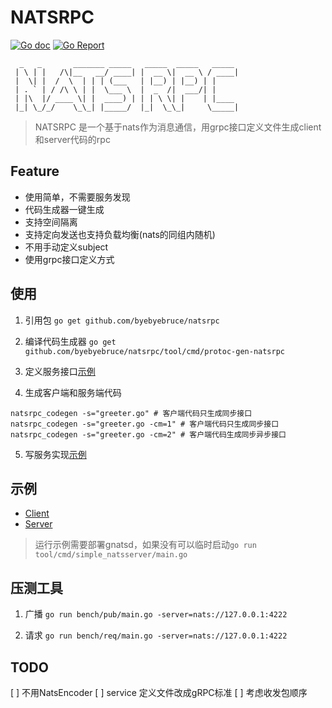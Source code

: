 # NATSRPC
[![Go doc](https://img.shields.io/badge/go.dev-reference-brightgreen?logo=go&logoColor=white&style=flat)](https://pkg.go.dev/github.com/byebyebruce/natsrpc)
[![Go Report](https://goreportcard.com/badge/github.com/byebyebruce/natsrpc)](https://goreportcard.com/report/github.com/byebyebruce/natsrpc)

```
  _   _       _______ _____   _____  _____   _____ 
 | \ | |   /\|__   __/ ____| |  __ \|  __ \ / ____|
 |  \| |  /  \  | | | (___   | |__) | |__) | |     
 | . ` | / /\ \ | |  \___ \  |  _  /|  ___/| |     
 | |\  |/ ____ \| |  ____) | | | \ \| |    | |____ 
 |_| \_/_/    \_\_| |_____/  |_|  \_\_|     \_____|
```
> NATSRPC 是一个基于nats作为消息通信，用grpc接口定义文件生成client和server代码的rpc

## Feature
* 使用简单，不需要服务发现
* 代码生成器一键生成
* 支持空间隔离
* 支持定向发送也支持负载均衡(nats的同组内随机)
* 不用手动定义subject
* 使用grpc接口定义方式

## 使用
1. 引用包 `go get github.com/byebyebruce/natsrpc`
2. 编译代码生成器 `go get github.com/byebyebruce/natsrpc/tool/cmd/protoc-gen-natsrpc`
3. 定义服务接口[示例](example/pb)

4. 生成客户端和服务端代码
```shell
natsrpc_codegen -s="greeter.go" # 客户端代码只生成同步接口
natsrpc_codegen -s="greeter.go -cm=1" # 客户端代码只生成同步接口
natsrpc_codegen -s="greeter.go -cm=2" # 客户端代码生成同步异步接口
```
5. 写服务实现[示例](example/example_greeter.go)
## 示例
* [Client](example/client/main.go)
* [Server](example/server/main.go)
> 运行示例需要部署gnatsd，如果没有可以临时启动`go run tool/cmd/simple_natsserver/main.go`

## 压测工具
1. 广播 `go run bench/pub/main.go -server=nats://127.0.0.1:4222`

2. 请求 `go run bench/req/main.go -server=nats://127.0.0.1:4222`

## TODO
[ ] 不用NatsEncoder 
[ ] service 定义文件改成gRPC标准
[ ] 考虑收发包顺序